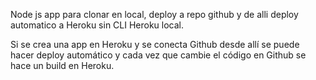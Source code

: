 Node js app para clonar en local, deploy a repo github y de alli deploy automatico a Heroku sin CLI Heroku local.

Si se crea una app en Heroku y se conecta Github desde allí se puede hacer deploy automático y cada vez que cambie el código en Github
se hace un build en Heroku. 
